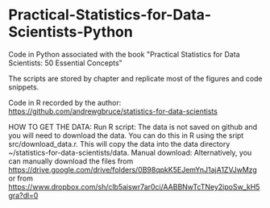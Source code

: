 # Practical-Statistics-for-Data-Scientists-Python
Code in Python associated with the book "Practical Statistics for Data Scientists: 50 Essential Concepts"  

The scripts are stored by chapter and replicate most of the figures and code snippets.  


Code in R recorded by the author: https://github.com/andrewgbruce/statistics-for-data-scientists

HOW TO GET THE DATA: Run R script: The data is not saved on github and you will need to download the data. 
You can do this in R using the sript src/download_data.r. This will copy the data into the data directory ~/statistics-for-data-scientists/data.  Manual download: Alternatively, you can manually download the files from https://drive.google.com/drive/folders/0B98qpkK5EJemYnJ1ajA1ZVJwMzg or from https://www.dropbox.com/sh/clb5aiswr7ar0ci/AABBNwTcTNey2ipoSw_kH5gra?dl=0  


